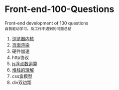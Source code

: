 # Front-end-100-Questions
Front-end development of 100 questions   
`自我驱动学习，及工作中遇到的问题总结`    

1. [浏览器内核](https://github.com/Mrzhangqc/Front-end-100-Questions/issues/1)   
2. [页面渲染](https://github.com/Mrzhangqc/Front-end-100-Questions/issues/2)   
3. 硬件加速   
4. http协议   
5. [js浮点数运算](https://github.com/Mrzhangqc/Front-end-100-Questions/issues/13)
6. [堆栈的理解](https://github.com/Mrzhangqc/Front-end-100-Questions/issues/14)   
7. css盒模型   
8. div双边距   
